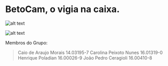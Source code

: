 # BetoCam, o vigia na caixa.

![alt text](https://github.com/kikepola/face_rec_rasp/blob/master/image.jpg)

![alt text](https://github.com/kikepola/face_rec_rasp/blob/master/site.png)



Membros do Grupo: 

> Caio de Araujo Morais				14.03195-7
> Carolina Peixoto Nunes			16.01319-0
> Henrique Poladian				16.00026-9
> João Pedro Ceragioli				16.00410-8
